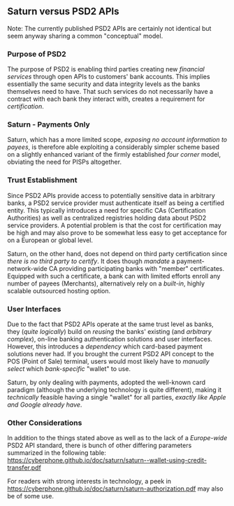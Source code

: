 ## Saturn versus PSD2 APIs

Note: The currently published PSD2 APIs are certainly not identical but seem anyway sharing a common "conceptual" model.

### Purpose of PSD2
The purpose of PSD2 is enabling third parties creating new *financial services* through
open APIs to customers' bank accounts.  This implies essentially the same security and
data integrity levels as the banks themselves need to have.   That such services do not
necessarily have a contract with each bank they interact with, creates a requirement for
*certification*.

### Saturn - Payments Only
Saturn, which has a more limited scope, *exposing no account information to payees*, is therefore
able exploiting a considerably simpler scheme based on a slightly enhanced variant of the firmly
established *four corner* model, obviating the need for PISPs altogether.

### Trust Establishment
Since PSD2 APIs provide access to potentially sensitive data in arbitrary banks, a PSD2
service provider must authenticate itself as being a certified entity.  This typically
introduces a need for specific CAs (Certification Authorities) as well as centralized registries
holding data about PSD2 service providers.  A potential problem is that the cost for certification may
be high and may also prove to be somewhat less easy to get acceptance for on a European or global level.

Saturn, on the other hand, does not depend on third party certification since *there is no third party to certify*.
It does though *mandate* a payment-network-wide CA providing
participating banks with "member" certificates.  Equipped with such a certificate,
a bank can with limited efforts enroll any number of payees (Merchants), alternatively
rely on a *built-in*, highly scalable outsourced hosting option.

### User Interfaces
Due to the fact that PSD2 APIs operate at the same trust level as banks, they (*quite logically*) build on
*reusing* the banks' existing (and *arbitrary complex*),
on-line banking authentication solutions and user interfaces.
However, this introduces a *dependency* which card-based payment solutions never had.
If you brought the current PSD2 API concept to the POS (Point of Sale) terminal,
users would most likely have to *manually select* which *bank-specific* "wallet" to use.

Saturn, by only dealing with payments, adopted the well-known card paradigm (although the
underlying technology is quite different), making it *technically* feasible having
a single "wallet" for all parties, *exactly like Apple and Google already have*.

### Other Considerations
In addition to the things stated above as well as to the lack of a *Europe-wide* PSD2 API standard,
there is bunch of other differing parameters summarized in the following table:
https://cyberphone.github.io/doc/saturn/saturn--wallet-using-credit-transfer.pdf

For readers with strong interests in technology, a peek in 
https://cyberphone.github.io/doc/saturn/saturn-authorization.pdf
may also be of some use.
